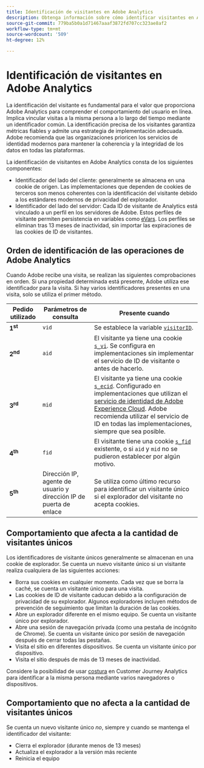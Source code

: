 ```yaml
---
title: Identificación de visitantes en Adobe Analytics
description: Obtenga información sobre cómo identificar visitantes en Adobe Analytics mediante las prácticas recomendadas más recientes.
source-git-commit: 779ba5b0a1d71467aaaf3872fd707cc323ae8af2
workflow-type: tm+mt
source-wordcount: '509'
ht-degree: 12%

---
```


# Identificación de visitantes en Adobe Analytics

La identificación del visitante es fundamental para el valor que proporciona Adobe Analytics para comprender el comportamiento del usuario en línea. Implica vincular visitas a la misma persona a lo largo del tiempo mediante un identificador común. La identificación precisa de los visitantes garantiza métricas fiables y admite una estrategia de implementación adecuada. Adobe recomienda que las organizaciones prioricen los servicios de identidad modernos para mantener la coherencia y la integridad de los datos en todas las plataformas.

La identificación de visitantes en Adobe Analytics consta de los siguientes componentes:

* Identificador del lado del cliente: generalmente se almacena en una cookie de origen. Las implementaciones que dependen de cookies de terceros son menos coherentes con la identificación del visitante debido a los estándares modernos de privacidad del explorador.
* Identificador del lado del servidor: Cada ID de visitante de Analytics está vinculado a un perfil en los servidores de Adobe. Estos perfiles de visitante permiten persistencia en variables como [eVars](/help/components/dimensions/evar.md). Los perfiles se eliminan tras 13 meses de inactividad, sin importar las expiraciones de las cookies de ID de visitantes.

## Orden de identificación de las operaciones de Adobe Analytics

Cuando Adobe recibe una visita, se realizan las siguientes comprobaciones en orden. Si una propiedad determinada está presente, Adobe utiliza ese identificador para la visita. Si hay varios identificadores presentes en una visita, solo se utiliza el primer método.

| Pedido utilizado | Parámetros de consulta | Presente cuando |
|---|---|---|
| **1<sup>st</sup>** | `vid` | Se establece la variable [`visitorID`](/help/implement/vars/config-vars/visitorid.md). |
| **2<sup>nd</sup>** | `aid` | El visitante ya tiene una cookie [`s_vi`](https://experienceleague.adobe.com/en/docs/core-services/interface/data-collection/cookies/analytics). Se configura en implementaciones sin implementar el servicio de ID de visitante o antes de hacerlo. |
| **3<sup>rd</sup>** | `mid` | El visitante ya tiene una cookie [`s_ecid`](https://experienceleague.adobe.com/en/docs/core-services/interface/data-collection/cookies/analytics). Configurado en implementaciones que utilizan el [servicio de identidad de Adobe Experience Cloud](https://experienceleague.adobe.com/docs/id-service/using/home.html?lang=es). Adobe recomienda utilizar el servicio de ID en todas las implementaciones, siempre que sea posible. |
| **4<sup>th</sup>** | `fid` | El visitante tiene una cookie [`s_fid`](https://experienceleague.adobe.com/en/docs/core-services/interface/data-collection/cookies/analytics) existente, o si `aid` y `mid` no se pudieron establecer por algún motivo. |
| **5<sup>th</sup>** | Dirección IP, agente de usuario y dirección IP de puerta de enlace | Se utiliza como último recurso para identificar un visitante único si el explorador del visitante no acepta cookies. |

## Comportamiento que afecta a la cantidad de visitantes únicos

Los identificadores de visitante únicos generalmente se almacenan en una cookie de explorador. Se cuenta un nuevo visitante único si un visitante realiza cualquiera de las siguientes acciones:

* Borra sus cookies en cualquier momento. Cada vez que se borra la caché, se cuenta un visitante único para una visita.
* Las cookies de ID de visitante caducan debido a la configuración de privacidad de su explorador. Algunos exploradores incluyen métodos de prevención de seguimiento que limitan la duración de las cookies.
* Abre un explorador diferente en el mismo equipo. Se cuenta un visitante único por explorador.
* Abre una sesión de navegación privada (como una pestaña de incógnito de Chrome). Se cuenta un visitante único por sesión de navegación después de cerrar todas las pestañas.
* Visita el sitio en diferentes dispositivos. Se cuenta un visitante único por dispositivo.
* Visita el sitio después de más de 13 meses de inactividad.

Considere la posibilidad de usar [costura](https://experienceleague.adobe.com/en/docs/analytics-platform/using/stitching/overview) en Customer Journey Analytics para identificar a la misma persona mediante varios navegadores o dispositivos.

## Comportamiento que no afecta a la cantidad de visitantes únicos

Se cuenta un nuevo visitante único *no*, siempre y cuando se mantenga el identificador del visitante:

* Cierra el explorador (durante menos de 13 meses)
* Actualiza el explorador a la versión más reciente
* Reinicia el equipo
